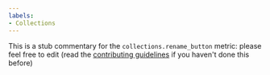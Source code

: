 ```yaml
---
labels:
- Collections
---
```

This is a stub commentary for the `collections.rename_button` metric: please feel free to edit (read the
[contributing guidelines](https://github.com/mozilla/glean-annotations/blob/main/CONTRIBUTING.md)
if you haven't done this before)
